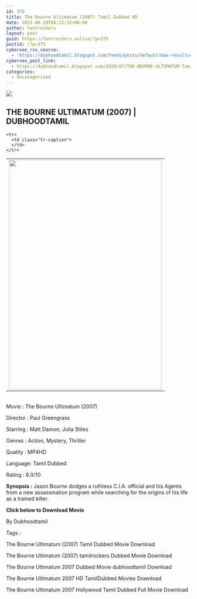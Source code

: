 ```yaml
---
id: 375
title: The Bourne Ultimatum (2007) Tamil Dubbed HD
date: 2021-08-29T06:23:12+00:00
author: tentrockers
layout: post
guid: https://tentrockers.online/?p=375
postid: /?p=375
cyberseo_rss_source:
  - 'https://dubhoodtamil.blogspot.com/feeds/posts/default?max-results=150&start-index=151'
cyberseo_post_link:
  - https://dubhoodtamil.blogspot.com/2020/07/THE-BOURNE-ULTIMATUM-Tamil-Dubbed-HD.html
categories:
  - Uncategorized
---
```

<div class="media_block">
  <img src="https://1.bp.blogspot.com/-ubYqcQPN0Mc/Xv2bg1_Qf4I/AAAAAAAAAGg/kZ0txhIxjqME0gdI93VG_TDeIhdr2useQCK4BGAsYHg/s72-w416-h625-c/0be2e33fc491694378c0a30c3192b248.jpg" class="media_thumbnail" />
</div>

<div dir="ltr" trbidi="on" readability="29.42943305187">
  <h2>
    <span>THE BOURNE ULTIMATUM (2007) | DUBHOODTAMIL</span>
  </h2>
  
  <table align="center" cellpadding="0" cellspacing="0" class="tr-caption-container">
    <tr>
      <td>
        <a href="https://1.bp.blogspot.com/-ubYqcQPN0Mc/Xv2bg1_Qf4I/AAAAAAAAAGg/kZ0txhIxjqME0gdI93VG_TDeIhdr2useQCK4BGAsYHg/s1200/0be2e33fc491694378c0a30c3192b248.jpg" imageanchor="1"><img loading="lazy" border="0" data-original-height="1200" data-original-width="800" height="625" src="https://1.bp.blogspot.com/-ubYqcQPN0Mc/Xv2bg1_Qf4I/AAAAAAAAAGg/kZ0txhIxjqME0gdI93VG_TDeIhdr2useQCK4BGAsYHg/w416-h625/0be2e33fc491694378c0a30c3192b248.jpg" width="416" /></a>
      </td>
    </tr>
    
    <tr>
      <td class="tr-caption">
      </td>
    </tr>
  </table>
  
  <p>
    <br /><span>Movie<span> </span>:<span> </span>The Bourne Ultimatum (2007)</span>
  </p>
  
  <p>
    <span>Director<span> </span>:<span> </span>Paul Greengrass</span>
  </p>
  
  <p>
    <span>Starring<span> </span>:<span> </span>Matt Damon, Julia Stiles</span>
  </p>
  
  <p>
    <span>Genres<span> </span>:<span> </span>Action, Mystery, Thriller</span>
  </p>
  
  <p>
    <span>Quality<span> </span>:<span> </span>MP4HD&nbsp;</span>
  </p>
  
  <p>
    <span>Language:<span> </span>Tamil&nbsp;</span><span>Dubbed</span>
  </p>
  
  <p>
    <span>Rating<span> </span>:<span> </span>8.0/10</span>
  </p>
  
  <p>
    <span><b>Synopsis :</b> Jason Bourne dodges a ruthless C.I.A. official and his Agents from a new assassination program while searching for the origins of his life as a trained killer.</span>
  </p>
  
  <p>
    <span><b>Click below to Download Movie</b></span>
  </p>
  
  <p>
    <span>By Dubhoodtamil</span>
  </p>
  
  <p>
    <span>Tags :&nbsp;</span>
  </p>
  
  <p>
    <span>The Bourne Ultimatum (2007) Tamil Dubbed Movie Download</span>
  </p>
  
  <p>
    <span>The Bourne Ultimatum (2007) tamilrockers Dubbed Movie Download</span>
  </p>
  
  <p>
    <span>The Bourne Ultimatum 2007 Dubbed Movie dubhoodtamil Download</span>
  </p>
  
  <p>
    <span>The Bourne Ultimatum 2007 HD TamilDubbed Movies Download</span>
  </p>
  
  <p>
    <span>The Bourne Ultimatum 2007 Hollywood Tamil Dubbed Full Movie Download</span>
  </p>
</div>
